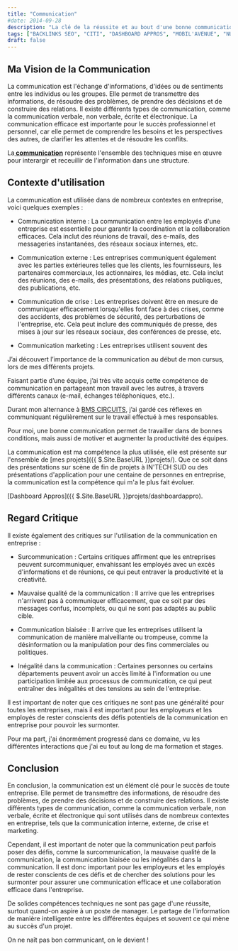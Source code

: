 ```yaml
---
title: "Communication"
#date: 2014-09-28
description: "La clé de la réussite et au bout d'une bonne communication entreprise."
tags: ["BACKLINKS SEO", "CITI", "DASHBOARD APPROS", "MOBIL'AVENUE", "NUMERI'COM", "TRANSITION 4.0", "TRANSVERSE"]
draft: false
---
```


## Ma Vision de la Communication

 La communication est l'échange d'informations, d'idées ou de sentiments entre les individus ou les groupes. Elle permet de transmettre des informations, de résoudre des problèmes, de prendre des décisions et de construire des relations. Il existe différents types de communication, comme la communication verbale, non verbale, écrite et électronique. La communication efficace est importante pour le succès professionnel et personnel, car elle permet de comprendre les besoins et les perspectives des autres, de clarifier les attentes et de résoudre les conflits.

 La<b><u> communication</u></b> représente l'ensemble des techniques mise en œuvre pour interargir et receuillir de l'information dans une structure.  


## Contexte d'utilisation

La communication est utilisée dans de nombreux contextes en entreprise, voici quelques exemples :

   - Communication interne : La communication entre les employés d'une entreprise est essentielle pour garantir la coordination et la collaboration efficaces. Cela inclut des réunions de travail, des e-mails, des messageries instantanées, des réseaux sociaux internes, etc.

   - Communication externe : Les entreprises communiquent également avec les parties extérieures telles que les clients, les fournisseurs, les partenaires commerciaux, les actionnaires, les médias, etc. Cela inclut des réunions, des e-mails, des présentations, des relations publiques, des publications, etc.

   - Communication de crise : Les entreprises doivent être en mesure de communiquer efficacement lorsqu'elles font face à des crises, comme des accidents, des problèmes de sécurité, des perturbations de l'entreprise, etc. Cela peut inclure des communiqués de presse, des mises à jour sur les réseaux sociaux, des conférences de presse, etc.

   - Communication marketing : Les entreprises utilisent souvent des

J’ai découvert l’importance de la communication au début de mon cursus<a href="https://www.intechinfo.fr/" target="_blank"></a>, lors de mes différents projets.

Faisant partie d’une équipe, j’ai très vite acquis cette compétence de communication en partageant mon travail avec les autres, à travers différents canaux (e-mail, échanges téléphoniques, etc.).

Durant mon alternance à <a href="https://bmscircuits.com/" target="_blank"> BMS CIRCUITS</a>, j’ai gardé ces réflexes en communiquant régulièrement sur le travail effectué à mes responsables.

Pour moi, une bonne communication permet de travailler dans de bonnes conditions, mais aussi de motiver et augmenter la productivité des équipes.

La communication est ma compétence la plus utilisée, elle est présente sur l'ensemble de [mes projets]({{ $.Site.BaseURL }}projets/).
Que ce soit dans des présentations sur scène de fin de projets à IN'TECH SUD ou des présentations d'application pour une centaine de personnes en entreprise, la communication est la compétence qui m'a le plus fait évoluer.  

[Dashboard Appros]({{ $.Site.BaseURL }}projets/dashboardappro).


## Regard Critique
Il existe également des critiques sur l'utilisation de la communication en entreprise :

   - Surcommunication : Certains critiques affirment que les entreprises peuvent surcommuniquer, envahissant les employés avec un excès d'informations et de réunions, ce qui peut entraver la productivité et la créativité.

   - Mauvaise qualité de la communication : Il arrive que les entreprises n'arrivent pas à communiquer efficacement, que ce soit par des messages confus, incomplets, ou qui ne sont pas adaptés au public cible.

   - Communication biaisée : Il arrive que les entreprises utilisent la communication de manière malveillante ou trompeuse, comme la désinformation ou la manipulation pour des fins commerciales ou politiques.

   - Inégalité dans la communication : Certaines personnes ou certains départements peuvent avoir un accès limité à l'information ou une participation limitée aux processus de communication, ce qui peut entraîner des inégalités et des tensions au sein de l'entreprise.

Il est important de noter que ces critiques ne sont pas une généralité pour toutes les entreprises, mais il est important pour les employeurs et les employés de rester conscients des défis potentiels de la communication en entreprise pour pouvoir les surmonter.

Pour ma part, j'ai énormément progressé dans ce domaine, vu les différentes interactions que j'ai eu tout au long de ma formation et stages.


## Conclusion
En conclusion, la communication est un élément clé pour le succès de toute entreprise. Elle permet de transmettre des informations, de résoudre des problèmes, de prendre des décisions et de construire des relations. Il existe différents types de communication, comme la communication verbale, non verbale, écrite et électronique qui sont utilisés dans de nombreux contextes en entreprise, tels que la communication interne, externe, de crise et marketing. 

Cependant, il est important de noter que la communication peut parfois poser des défis, comme la surcommunication, la mauvaise qualité de la communication, la communication biaisée ou les inégalités dans la communication. Il est donc important pour les employeurs et les employés de rester conscients de ces défis et de chercher des solutions pour les surmonter pour assurer une communication efficace et une collaboration efficace dans l'entreprise.

De solides compétences techniques ne sont pas gage d'une réussite, surtout quand-on aspire à un poste de manager. Le partage de l'information de manière intelligente entre les différentes équipes et souvent ce qui mène au succès d'un projet.

On ne naît pas bon communicant, on le devient !